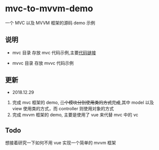 # mvc-to-mvvm-demo
一个 MVC 以及 MVVM 框架的源码 demo 示例

## 说明
- mvc 目录
存放 mvc 代码示例,主要[代码链接](https://github.com/strugglebak/mvc-to-mvvm-demo/blob/master/mvc/js/main.js)

- mvvc 目录
存放 mvvc 代码示例

## 更新
- 2018.12.29
1. 完成 mvc 框架的 demo, ~~三个模块分别使用类的方式完成~~,其中 model 以及 view 使用类的方式，而 controller 则使用对象的方式
2. 完成 mvvm 框架的 demo, 主要是使用了 vue 来代替 mvc 中的 vc

## Todo
想接着研究一下如何不用 vue 实现一个简单的 mvvm 框架

